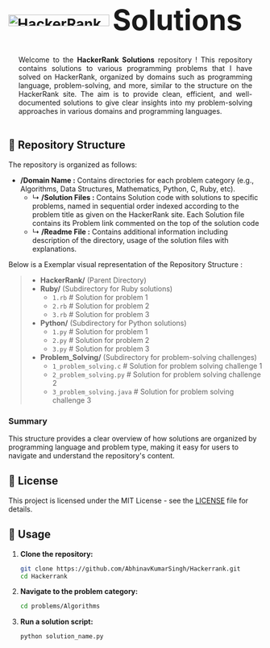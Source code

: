 # <img src="https://hrcdn.net/fcore/assets/brand/logo-new-white-green-a5cb16e0ae.svg" alt="HackerRank Logo" width="200" height="23" style="vertical-align: middle;"> <span style="font-size: 2em; vertical-align: middle;"> Solutions</span>
<br>
<div style="text-align: justify; margin: 0 20px;">
Welcome to the <strong>HackerRank Solutions</strong> repository ! This repository contains solutions to various programming problems that I have solved on HackerRank, organized by domains such as programming language, problem-solving, and more, similar to the structure on the HackerRank site. The aim is to provide clean, efficient, and well-documented solutions to give clear insights into my problem-solving approaches in various domains and programming languages.
</div>
<br>

## 📁 Repository Structure

The repository is organized as follows:

- **/Domain Name :** Contains directories for each problem category (e.g., Algorithms, Data Structures, Mathematics, Python, C, Ruby, etc).
   - ↳ **/Solution Files :** Contains Solution code with solutions to specific problems, named in sequential order indexed according to the problem title as given on the HackerRank site. Each Solution file contains its Problem link commented on the top of the solution code<br>
   - ↳ **/Readme File :** Contains additional information including description of the directory, usage of the solution files with explanations.

Below is a Exemplar visual representation of the Repository Structure :  

>- **HackerRank/**  (Parent Directory)
>  - **Ruby/**  (Subdirectory for Ruby solutions)
>    - `1.rb`  # Solution for problem 1
>    - `2.rb`  # Solution for problem 2
>    - `3.rb`  # Solution for problem 3
>  - **Python/**  (Subdirectory for Python solutions)
>    - `1.py`  # Solution for problem 1
>    - `2.py`  # Solution for problem 2
>    - `3.py`  # Solution for problem 3
>  - **Problem_Solving/**  (Subdirectory for problem-solving challenges)
>    - `1_problem_solving.c`  # Solution for problem solving challenge 1
>    - `2_problem_solving.py`  # Solution for problem solving challenge 2
>    - `3_problem_solving.java`  # Solution for problem solving challenge 3

### Summary

This structure provides a clear overview of how solutions are organized by programming language and problem type, making it easy for users to navigate and understand the repository's content.
<br>
## 📜 License

This project is licensed under the MIT License - see the [LICENSE](LICENSE) file for details.

## 🚀 Usage

1. **Clone the repository:**
   ```bash
   git clone https://github.com/AbhinavKumarSingh/Hackerrank.git
   cd Hackerrank
1. **Navigate to the problem category:**
   ```bash
   cd problems/Algorithms

3. **Run a solution script:**
   ```bash
   python solution_name.py
